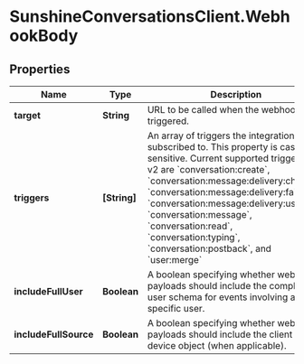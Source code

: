 # SunshineConversationsClient.WebhookBody

## Properties

Name | Type | Description | Notes
------------ | ------------- | ------------- | -------------
**target** | **String** | URL to be called when the webhook is triggered. | [optional] 
**triggers** | **[String]** | An array of triggers the integration is subscribed to. This property is case sensitive. Current supported triggers in v2 are &#x60;conversation:create&#x60;, &#x60;conversation:message:delivery:channel&#x60;, &#x60;conversation:message:delivery:failure&#x60;, &#x60;conversation:message:delivery:user&#x60;, &#x60;conversation:message&#x60;, &#x60;conversation:read&#x60;, &#x60;conversation:typing&#x60;, &#x60;conversation:postback&#x60;, and &#x60;user:merge&#x60; | [optional] 
**includeFullUser** | **Boolean** | A boolean specifying whether webhook payloads should include the complete user schema for events involving a specific user. | [optional] [default to false]
**includeFullSource** | **Boolean** | A boolean specifying whether webhook payloads should include the client and device object (when applicable). | [optional] [default to false]


